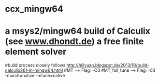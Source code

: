 # ccx_mingw64
# a msys2/mingw64 build of Calculix (see www.dhondt.de) a free finite element solver
#build process closely follows http://hillyuan.blogspot.de/2013/10/build-calculix261-in-mingw64.html
#MT --> Flag: -O3
#MT_full_tune --> Flag: -03 -march=native -mtune=native

